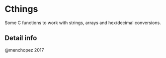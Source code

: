 # Cthings

Some C functions to work with strings, arrays and hex/decimal conversions.

## Detail info

@menchopez 2017
